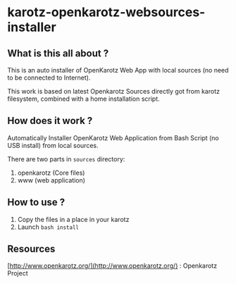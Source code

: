 # karotz-openkarotz-websources-installer

## What is this all about ?
This is an auto installer of OpenKarotz Web App with local sources (no need to be connected to Internet). 

This work is based on latest Openkarotz Sources directly got from karotz filesystem, combined with a home installation script.

## How does it work ?
Automatically Installer OpenKarotz Web Application from Bash Script (no USB install) from local sources.

There are two parts in `sources` directory:

1. openkarotz (Core files)
1. www (web application)

## How to use ?
1. Copy the files in a place in your karotz
1. Launch `bash install`

## Resources

[http://www.openkarotz.org/](http://www.openkarotz.org/) : Openkarotz Project
